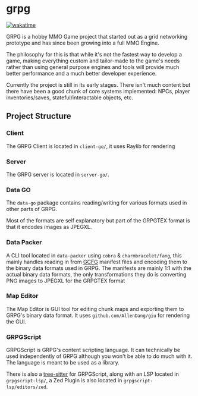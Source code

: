 # grpg
[![wakatime](https://wakatime.com/badge/user/6c690f0c-0d2d-4a6f-90f6-525168138404/project/9abeef4d-0b37-498e-8c50-64de0da52d4d.svg)](https://wakatime.com/badge/user/6c690f0c-0d2d-4a6f-90f6-525168138404/project/9abeef4d-0b37-498e-8c50-64de0da52d4d)

GRPG is a hobby MMO Game project that started out as a grid networking prototype and has since been growing into a full MMO Engine.

The philosophy for this is that while it's not the fastest way to develop a game, making everything custom and tailor-made to the game's needs rather than using general purpose engines and tools will provide much better performance and a much better developer experience.

Currently the project is still in its early stages. There isn't much content but there have been a good chunk of core systems implemented: NPCs, player inventories/saves, stateful/interactable objects, etc.

## Project Structure

### Client

The GRPG Client is located in `client-go/`, it uses Raylib for rendering

### Server

The GRPG server is located in `server-go/`. 

### Data GO

The `data-go` package contains reading/writing for various formats used in other parts of GRPG.

Most of the formats are self explanatory but part of the GRPGTEX format is that it encodes images as JPEGXL.

### Data Packer

A CLI tool located in `data-packer` using `cobra` & `charmbracelet/fang`, this mainly handles reading in from [GCFG](https://github.com/grian32/gcfg) manifest files and encoding them to the binary data formats used in GRPG. The manifests are mainly 1:1 with the actual binary data formats, the only transformations they do is converting PNG images to JPEGXL for the GRPGTEX format

### Map Editor

The Map Editor is GUI tool for editing chunk maps and exporting them to GRPG's binary data format. It uses `github.com/AllenDang/giu` for rendering the GUI.

### GRPGScript

GRPGScript is GRPG's content scripting language. It can technically be used independently of GRPG although you won't be able to do much with it. The language is meant to be used as a library.

There is also a [tree-sitter](https://github.com/grian32/tree-sitter-grpgscript) for GRPGScript, along with an LSP located in `grpgscript-lsp/`, a Zed Plugin is also located in `grpgscript-lsp/editors/zed`.
